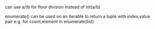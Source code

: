 can use a//b for floor division instead of int(a/b)

enumerate() can be used on an iterable to return a tuple with index,value pair e.g. for count,element in enumerate(list)
